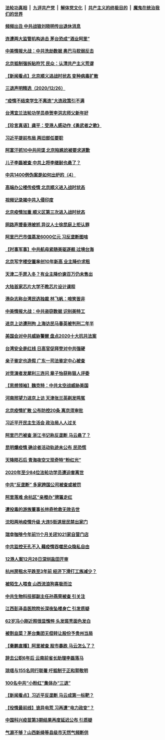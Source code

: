 ####  [法轮功真相](../../../../basic/blob/master/README.md?t=12271231) &nbsp;|&nbsp; [九评共产党](../../../../9ping.md/blob/master/README.md?t=12271231) &nbsp;|&nbsp; [解体党文化](../../../../jtdwh.md/blob/master/README.md?t=12271231)  &nbsp;|&nbsp; [共产主义的终极目的](../../../../gczydzjmd.md/blob/master/README.md?t=12271231) &nbsp;|&nbsp; [魔鬼在统治我们的世界](../../../../mgztzwmdsj.md/blob/master/README.md?t=12271231) 

#### [频频出丑 中共战狼刘晓明传出退休消息](../pages/nsc413/n12647114.md?t=12271231) 

#### [连遭两大监管机构追击 茅台恐成“酒业阿里”](../pages/nsc413/n12646699.md?t=12271231) 

#### [中美情报大战：中共洗劫数据 奥巴马软弱反击](../pages/nsc413/n12645696.md?t=12271231) 

#### [北京抵制强拆贴符咒 民众：认清共产主义荒谬](../pages/nsc413/n12647066.md?t=12271231) 

#### [【新闻看点】北京顺义进战时状态 变种病毒扩散](../pages/nsc413/n12646853.md?t=12271231) 

#### [三退声明精选（2020/12/26）](../pages/nsc413/n12647002.md?t=12271231) 

#### [“疫情不结束学生不离连”大连政策引不满](../pages/nsc413/n12646726.md?t=12271231) 

#### [台湾宜兰法轮功学员恭贺李洪志师父新年好](../pages/nsc413/n12646819.md?t=12271231) 

#### [【珍言真语】龚平：受港人感动作《勇武者之歌》](../pages/nsc413/n12646772.md?t=12271231) 

#### [习近平提前布局 两旧部任要职](../pages/nsc413/n12646738.md?t=12271231) 

#### [阿富汗抓10中共间谍 北京陷尴尬被要求道歉](../pages/nsc413/n12646735.md?t=12271231) 

#### [儿子李磊被查 中共上将李继耐也悬了？](../pages/nsc413/n12646531.md?t=12271231) 

#### [中共1400例伪案是如何出炉的（4）](../pages/nsc413/n12646615.md?t=12271231) 

#### [高端办公楼传疫情 北京顺义进入战时状态](../pages/nsc413/n12646650.md?t=12271231) 

#### [视频记录揭中共入侵印度](../pages/nsc413/n12646489.md?t=12271231) 

#### [北京疫情加重 顺义区第三次进入战时状态](../pages/nsc413/n12646619.md?t=12271231) 

#### [网路声援香港被抓 异议人士徐昆庭上拒认罪](../pages/nsc413/n12646568.md?t=12271231) 

#### [阿里巴巴市值蒸发6000亿元 习反垄断图啥](../pages/nsc413/n12645805.md?t=12271231) 

#### [【时事军事】中共航母紧随美驱逐舰 过境台海](../pages/nsc413/n12643422.md?t=12271231) 

#### [北京写字楼空置率创10年新高 业主降价求租](../pages/nsc413/n12646303.md?t=12271231) 

#### [天津二手房入冬？有业主降价逾百万仍未售出](../pages/nsc413/n12646163.md?t=12271231) 

#### [大陆首家芯片大学不教芯片设计课程](../pages/nsc413/n12645900.md?t=12271231) 

#### [港杂志称台湾民选独裁 林飞帆：啼笑皆非](../pages/nsc413/n12646051.md?t=12271231) 

#### [中美情报大战：中共盗窃数据 识别美特工](../pages/nsc413/n12644100.md?t=12271231) 

#### [进京上访遭刑拘 上海访民马春英被判刑二年半](../pages/nsc413/n12646030.md?t=12271231) 

#### [美国会对中共威胁警醒 盘点2020十大抗共法案](../pages/nsc413/n12645948.md?t=12271231) 

#### [台湾安全是红线 日高官促拜登对中共强硬](../pages/nsc413/n12645516.md?t=12271231) 

#### [亲子鉴定也造假 广东一司法鉴定中心被查](../pages/nsc413/n12645698.md?t=12271231) 

#### [对竞演者发犀利三连问 章子怡获称狠人评委](../pages/nsc413/n12645462.md?t=12271231) 

#### [【思想领袖】魏克特：中共太空战威胁美国](../pages/nsc413/n12487197.md?t=12271231) 


#### [河南邢望力进京上访 天津张兰英剃发鸣冤](../pages/nsc413/n12645539.md?t=12271231) 

#### [北京疫情扩散 公布防控20条 离京须审批](../pages/nsc413/n12645599.md?t=12271231) 

#### [习近平开民主生活会 政治局人人过关](../pages/nsc413/n12645399.md?t=12271231) 

#### [阿里巴巴被查 浙江书记称反垄断 马云悬了？](../pages/nsc413/n12645484.md?t=12271231) 

#### [昆明爆疫情 确诊者活动轨迹未公布 民恐慌](../pages/nsc413/n12645448.md?t=12271231) 

#### [天降陨石后 青海夜空又现奇特“粉红光”](../pages/nsc413/n12645439.md?t=12271231) 

#### [2020年至少84位法轮功学员遭迫害离世](../pages/nsc413/n12644627.md?t=12271231) 

#### [中共“反垄断” 多家跨国公司被查或被罚](../pages/nsc413/n12645233.md?t=12271231) 

#### [阿里落难 余杭区“亲橙办”牌匾走红](../pages/nsc413/n12645127.md?t=12271231) 

#### [遭投毒的游族董事长林奇抢救无效去世](../pages/nsc413/n12645030.md?t=12271231) 

#### [沈阳两地疫情升级 大连5街道居民禁出家门](../pages/nsc413/n12644637.md?t=12271231) 

#### [瑞幸咖啡今年前11个月关闭1021家自营门店](../pages/nsc413/n12644541.md?t=12271231) 

#### [中共监控无孔不入 藉疫情吞噬民众隐私自由](../pages/nsc413/n12644631.md?t=12271231) 

#### [12港人案12月28日深圳盐田开审](../pages/nsc413/n12644352.md?t=12271231) 

#### [杭州房租水平跌至3年前 经济下滑打工族减少？](../pages/nsc413/n12644051.md?t=12271231) 

#### [被陌生人喂食 山西流浪狗喜极而泣](../pages/nsc413/n12644367.md?t=12271231) 

#### [中共生物科技部副主任孙燕荣被查 引关注](../pages/nsc413/n12644071.md?t=12271231) 


#### [江西彭泽县医院院长深夜坠楼身亡 引发质疑](../pages/nsc413/n12644012.md?t=12271231) 

#### [62岁冯小刚近照很显憔悴 头发斑秃面色发白](../pages/nsc413/n12643860.md?t=12271231) 

#### [被割韭菜？茅台集团无偿转让股份予贵州当局](../pages/nsc413/n12643759.md?t=12271231) 

#### [【秦鹏直播】阿里被查 股市暴跌 马云怎么了？](../pages/nsc413/n12643761.md?t=12271231) 

#### [辞去公职6年后 云南前省长助理李磊落马](../pages/nsc413/n12643925.md?t=12271231) 

#### [琼瑶与155名同行联署 吁抵制于正和郭敬明](../pages/nsc413/n12643526.md?t=12271231) 

#### [100名中共“小粉红”集体办“三退”](../pages/nsc413/n12643886.md?t=12271231) 

#### [【新闻看点】习近平反垄断 马云成第一标靶？](../pages/nsc413/n12643687.md?t=12271231) 

#### [【役情最前线】诡异电荒 习再遭“电力政变”？](../pages/nsc413/n12643513.md?t=12271231) 

#### [中国科兴疫苗第3期结果再度延迟公布 引质疑](../pages/nsc413/n12643605.md?t=12271231) 

#### [气源不够？山西新绛等县级市天然气频断供](../pages/nsc413/n12643544.md?t=12271231) 

